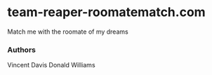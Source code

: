 # team-reaper-roomatematch.com
Match me with the roomate of my dreams

### Authors
Vincent Davis
Donald Williams
